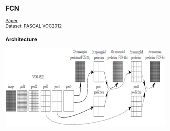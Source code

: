 ## FCN
[Paper](https://arxiv.org/pdf/1411.4038.pdf)  
Dataset: [PASCAL VOC2012](http://host.robots.ox.ac.uk/pascal/VOC/voc2012/VOCtrainval_11-May-2012.tar)  

### Architecture
<div align='center'>
  <img src='https://github.com/Luxlios/Figure/blob/main/CNN/FCN_VGG16.png'height=250>
</div>
